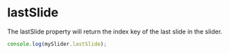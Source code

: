 # lastSlide

The lastSlide property will return the index key of the last slide in the slider.

```javascript
console.log(mySlider.lastSlide);
```
